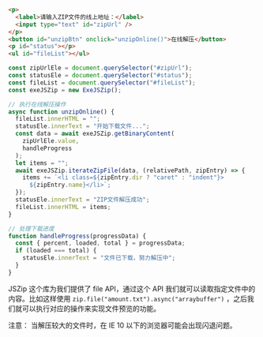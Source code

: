 ```html
<p>
  <label>请输入ZIP文件的线上地址：</label>
  <input type="text" id="zipUrl" />
</p>
<button id="unzipBtn" onclick="unzipOnline()">在线解压</button>
<p id="status"></p>
<ul id="fileList"></ul>
```

```js
const zipUrlEle = document.querySelector("#zipUrl");
const statusEle = document.querySelector("#status");
const fileList = document.querySelector("#fileList");
const exeJSZip = new ExeJSZip();

// 执行在线解压操作
async function unzipOnline() {
  fileList.innerHTML = "";
  statusEle.innerText = "开始下载文件...";
  const data = await exeJSZip.getBinaryContent(
    zipUrlEle.value,
    handleProgress
  );
  let items = "";
  await exeJSZip.iterateZipFile(data, (relativePath, zipEntry) => {
    items += `<li class=${zipEntry.dir ? "caret" : "indent"}>
      ${zipEntry.name}</li>`;
  });
  statusEle.innerText = "ZIP文件解压成功";
  fileList.innerHTML = items;
}

// 处理下载进度
function handleProgress(progressData) {
  const { percent, loaded, total } = progressData;
  if (loaded === total) {
    statusEle.innerText = "文件已下载，努力解压中";
  }
}
```

 JSZip 这个库为我们提供了 file API，通过这个 API 我们就可以读取指定文件中的内容。比如这样使用 `zip.file("amount.txt").async("arraybuffer")` ，之后我们就可以执行对应的操作来实现文件预览的功能。

 注意： 当解压较大的文件时，在 IE 10 以下的浏览器可能会出现闪退问题。